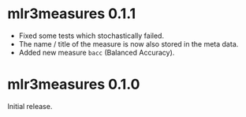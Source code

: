 # mlr3measures 0.1.1

* Fixed some tests which stochastically failed.
* The name / title of the measure is now also stored in the meta data.
* Added new measure `bacc` (Balanced Accuracy).

# mlr3measures 0.1.0

Initial release.
